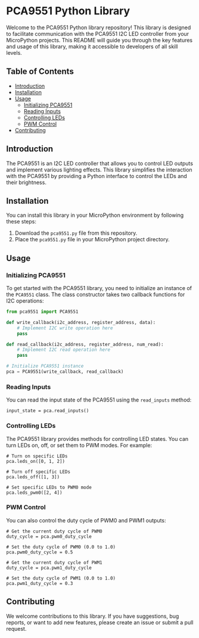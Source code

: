 # PCA9551 Python Library

Welcome to the PCA9551 Python library repository! This library is designed to facilitate communication with the PCA9551 I2C LED controller from your MicroPython projects. This README will guide you through the key features and usage of this library, making it accessible to developers of all skill levels.

## Table of Contents

- [Introduction](#introduction)
- [Installation](#installation)
- [Usage](#usage)
  - [Initializing PCA9551](#initializing-pca9551)
  - [Reading Inputs](#reading-inputs)
  - [Controlling LEDs](#controlling-leds)
  - [PWM Control](#pwm-control)
- [Contributing](#contributing)

## Introduction

The PCA9551 is an I2C LED controller that allows you to control LED outputs and implement various lighting effects. This library simplifies the interaction with the PCA9551 by providing a Python interface to control the LEDs and their brightness.

## Installation

You can install this library in your MicroPython environment by following these steps:

1. Download the `pca9551.py` file from this repository.
2. Place the `pca9551.py` file in your MicroPython project directory.

## Usage

### Initializing PCA9551

To get started with the PCA9551 library, you need to initialize an instance of the `PCA9551` class. The class constructor takes two callback functions for I2C operations:

```python
from pca9551 import PCA9551

def write_callback(i2c_address, register_address, data):
    # Implement I2C write operation here
    pass

def read_callback(i2c_address, register_address, num_read):
    # Implement I2C read operation here
    pass

# Initialize PCA9551 instance
pca = PCA9551(write_callback, read_callback)
```

### Reading Inputs
You can read the input state of the PCA9551 using the `read_inputs` method:

```
input_state = pca.read_inputs()
```

### Controlling LEDs
The PCA9551 library provides methods for controlling LED states. You can turn LEDs on, off, or set them to PWM modes. For example:

```
# Turn on specific LEDs
pca.leds_on([0, 1, 2])

# Turn off specific LEDs
pca.leds_off([1, 3])

# Set specific LEDs to PWM0 mode
pca.leds_pwm0([2, 4])
```

### PWM Control
You can also control the duty cycle of PWM0 and PWM1 outputs:

```
# Get the current duty cycle of PWM0
duty_cycle = pca.pwm0_duty_cycle

# Set the duty cycle of PWM0 (0.0 to 1.0)
pca.pwm0_duty_cycle = 0.5

# Get the current duty cycle of PWM1
duty_cycle = pca.pwm1_duty_cycle

# Set the duty cycle of PWM1 (0.0 to 1.0)
pca.pwm1_duty_cycle = 0.3
```

## Contributing
We welcome contributions to this library. If you have suggestions, bug reports, or want to add new features, please create an issue or submit a pull request.
